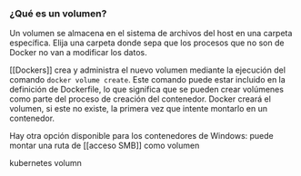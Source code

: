  ### ¿Qué es un volumen?

Un volumen se almacena en el sistema de archivos del host en una carpeta específica. Elija una carpeta donde sepa que los procesos que no son de Docker no van a modificar los datos.

[[Dockers]] crea y administra el nuevo volumen mediante la ejecución del comando `docker volume create`. Este comando puede estar incluido en la definición de Dockerfile, lo que significa que se pueden crear volúmenes como parte del proceso de creación del contenedor. Docker creará el volumen, si este no existe, la primera vez que intente montarlo en un contenedor.

Hay otra opción disponible para los contenedores de Windows: puede montar una ruta de [[acceso SMB]] como volumen

kubernetes volumn